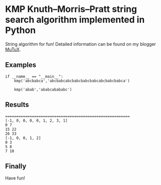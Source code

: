 # KMP Knuth–Morris–Pratt string search algorithm implemented in Python

String algorithm for fun! Detailed information can be found on my blogger [MuTuX](http://www.mutux.com/2017/04/string-agorothms-kmp-in-python.html "mutux's blog on text mining").

## Examples

```
if __name__ == "__main__":
    kmp('abcbabca','abcbabcabcbabcbabcbabcabcbabcbabca')

    kmp('abab','ababcabababc')
```

## Results
```
========================================================
[-1, 0, 0, 0, 0, 1, 2, 3, 1]
0 7
15 22
26 33
[-1, 0, 0, 1, 2]
0 3
5 8
7 10

```

## Finally
Have fun!
